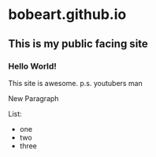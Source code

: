 # bobeart.github.io

## This is my public facing site

### Hello World!

This site is awesome.
p.s. youtubers man

New Paragraph

List:
- one
- two
- three

